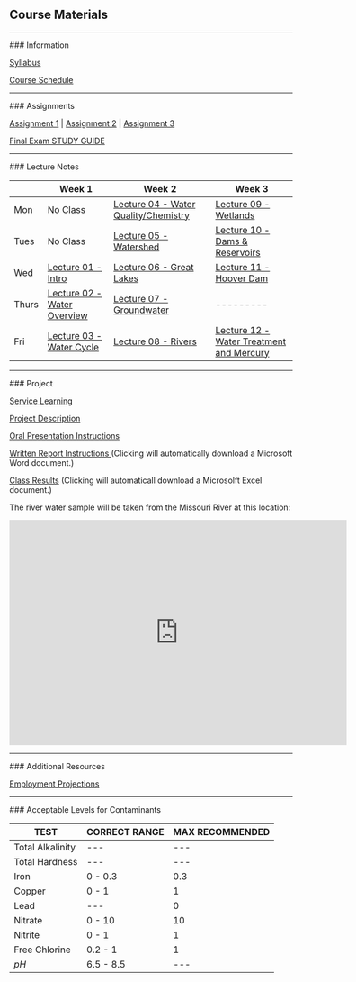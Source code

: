 ## Course Materials
<hr>
### Information

[Syllabus](/docs/Syllabus.pdf)

[Course Schedule](/docs/CourseSchedule.pdf)


<hr>
### Assignments

[Assignment 1](/docs/Assignment01.pdf) | [Assignment 2](/docs/Assignment02.pdf) | [Assignment 3](/docs/Assignment03.pdf)

[Final Exam STUDY GUIDE](/docs/StudyGuide.pdf)


<hr>
### Lecture Notes

|     | Week 1                                                  | Week 2                                                          | Week 3                                                                    |
|-----|---------------------------------------------------------|-----------------------------------------------------------------|---------------------------------------------------------------------------|
|Mon  | No Class                                                | [Lecture 04 - Water Quality/Chemistry](/lec/04-WaterQuality.pdf)| [Lecture 09 - Wetlands](/lec/09-Wetlands.pdf)                             |
|Tues | No Class                                                | [Lecture 05 - Watershed](/lec/05-Watershed.pdf)                 | [Lecture 10 - Dams & Reservoirs](/lec/10-DamsReservoirs.pdf)              |
|Wed  | [Lecture 01 - Intro](/lec/01-Intro.pdf)                 | [Lecture 06 - Great Lakes](/lec/06-GreatLakes.pdf)              | [Lecture 11 - Hoover Dam](/lec/11-DamVideo.pdf)                           |
|Thurs| [Lecture 02 - Water Overview](/lec/02-WaterOverview.pdf)| [Lecture 07 - Groundwater](/lec/07-Groundwater.pdf)             | ---------                                                                 |
|Fri  | [Lecture 03 - Water Cycle](/lec/03-WaterCycle.pdf)      | [Lecture 08 - Rivers](/lec/08-Rivers.pdf)                       | [Lecture 12 - Water Treatment and Mercury](/lec/12-WaterTreatment_Hg.pdf) |


<hr>
### Project

[Service Learning](/docs/ServiceLearning.pdf)

[Project Description](/docs/ProjectDescription.pdf)

[Oral Presentation Instructions](/docs/OralPresentation.pdf)

[Written Report Instructions ](/docs/WrittenReportTemplate.docx) (Clicking will automatically download a Microsoft Word document.)

[Class Results](/docs/ClassResults.xlsx) (Clicking will automaticall download a Microsolft Excel document.)

The river water sample will be taken from the Missouri River at this location:
<iframe src="https://www.google.com/maps/embed?pb=!1m18!1m12!1m3!1d24305.375723723115!2d-96.99882763233053!3d42.76701038485986!2m3!1f0!2f0!3f0!3m2!1i1024!2i768!4f13.1!3m3!1m2!1s0x0%3A0xc479235af54e1bf9!2sClay+County+Boat+Ramp%2C+Canoe+Takeout!5e1!3m2!1sen!2sus!4v1496106414767" width="600" height="400" frameborder="0" style="border:0" allowfullscreen></iframe>

<hr>
### Additional Resources

[Employment Projections](/docs/EmploymentProjections.pdf)

<hr>
### Acceptable Levels for Contaminants

|TEST             |CORRECT RANGE |MAX RECOMMENDED  |
|-----------------|--------------|-----------------|
|Total Alkalinity | ---          | ---             |
|Total Hardness   | ---          | ---             |
|Iron             | 0 - 0.3      | 0.3             |
|Copper           | 0 - 1        | 1               |
|Lead             | ---          | 0               |
|Nitrate          | 0 - 10       | 10              |
|Nitrite          | 0 - 1        | 1               |
|Free Chlorine    | 0.2 - 1      | 1               |
| *pH*            | 6.5 - 8.5    | ---             |










